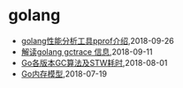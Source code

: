 # golang
* [golang性能分析工具pprof介绍](/2018/2018-09-26-golang-pprof-intro),2018-09-26
* [解读golang gctrace 信息](/2018/2018-09-11-golang-gctrace-info),2018-09-11
* [Go各版本GC算法及STW耗时](/2018/2018-08-01-golang-gc-algorithm-and-pause),2018-08-01
* [Go内存模型](/2018/2018-07-19-go-memory-model),2018-07-19
